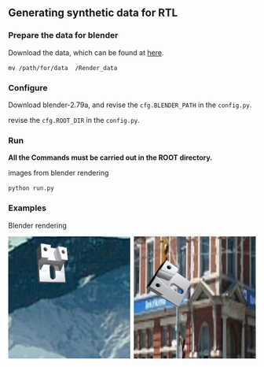 ## Generating synthetic data for RTL

### Prepare the data for blender

Download the data, which can be found at [here](https://1drv.ms/u/s!AiwRMXEmaB9wiTr1qrZ7ZDSS6u5-?e=F0jYco).  

```
mv /path/for/data  /Render_data
```

### Configure

Download blender-2.79a, and revise the `cfg.BLENDER_PATH` in the `config.py`.

revise the `cfg.ROOT_DIR`  in the `config.py`.

### Run

**All the Commands must be carried out in the ROOT directory.**

images from blender rendering

```
python run.py
```

### Examples

Blender rendering

![blender](README.assets/rtl-16568636709302.png)

